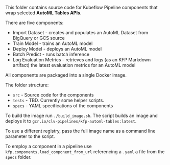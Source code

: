 This folder contains source code for Kubeflow Pipeline components that wrap selected **AutoML Tables APIs**.

There are five components:
- Import Dataset - creates and populates an AutoML Dataset from BigQuery or GCS source
- Train Model - trains an AutoML model
- Deploy Model - deploys an AutoML model
- Batch Predict - runs batch inference
- Log Evaluation Metrics - retrieves and logs (as an KFP Markdown artifact) the latest evaluation metrics for an AutoML model

All components are packaged into a single Docker image. 

The folder structure:
- `src` - Source code for the components
- `tests` - TBD. Currently some helper scripts.
- `specs` - YAML specifications of the components

To build the image run `./build_image.sh`. The script builds an image and deploys it to `gcr.io/clv-pipelines/kfp-automl-tables:latest`. 

To use a different registry, pass the full image name as a command line parameter to the script.

To employ a component in a pipeline use `kfp.components.load_component_from_url` referencing a `.yaml` a file from the `specs` folder. 


